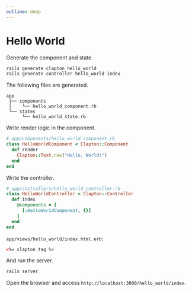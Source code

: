 ```yaml
---
outline: deep
---
```


# Hello World

Generate the component and state.

```sh
rails generate clapton hello_world
rails generate controller hello_world index
```

The following files are generated.

```
app
 ├── components
 │    └── hello_world_component.rb
 └── states
      └── hello_world_state.rb
```

Write render logic in the component.

```ruby
# app/components/hello_world_component.rb
class HelloWorldComponent < Clapton::Component
  def render
    Clapton::Text.new("Hello, World!")
  end
end
```

Write the controller.

```ruby
# app/controllers/hello_world_controller.rb
class HelloWorldController < Clapton::Controller
  def index
    @components = [
      [:HelloWorldComponent, {}]
    ]
  end
end
```

`app/views/hello_world/index.html.erb`:

```html
<%= clapton_tag %>
```

And run the server.

```sh
rails server
```

Open the browser and access `http://localhost:3000/hello_world/index`.

